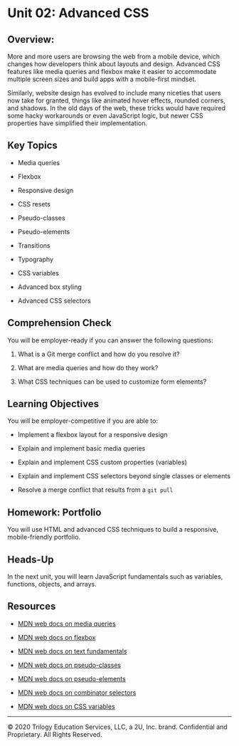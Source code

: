 # Unit 02: Advanced CSS

## Overview:

More and more users are browsing the web from a mobile device, which changes how developers think about layouts and design. Advanced CSS features like media queries and flexbox make it easier to accommodate multiple screen sizes and build apps with a mobile-first mindset.

Similarly, website design has evolved to include many niceties that users now take for granted, things like animated hover effects, rounded corners, and shadows. In the old days of the web, these tricks would have required some hacky workarounds or even JavaScript logic, but newer CSS properties have simplified their implementation.

## Key Topics

* Media queries

* Flexbox

* Responsive design

* CSS resets

* Pseudo-classes

* Pseudo-elements

* Transitions

* Typography

* CSS variables

* Advanced box styling

* Advanced CSS selectors

## Comprehension Check

You will be employer-ready if you can answer the following questions:

1. What is a Git merge conflict and how do you resolve it?

2. What are media queries and how do they work?

3. What CSS techniques can be used to customize form elements?

## Learning Objectives

You will be employer-competitive if you are able to:

* Implement a flexbox layout for a responsive design

* Explain and implement basic media queries

* Explain and implement CSS custom properties (variables)

* Explain and implement CSS selectors beyond single classes or elements

* Resolve a merge conflict that results from a `git pull`

## Homework: Portfolio

You will use HTML and advanced CSS techniques to build a responsive, mobile-friendly portfolio.

## Heads-Up

In the next unit, you will learn JavaScript fundamentals such as variables, functions, objects, and arrays.

## Resources

* [MDN web docs on media queries](https://developer.mozilla.org/en-US/docs/Web/CSS/Media_Queries/Using_media_queries)

* [MDN web docs on flexbox](https://developer.mozilla.org/en-US/docs/Web/CSS/CSS_Flexible_Box_Layout/Basic_Concepts_of_Flexbox)

* [MDN web docs on text fundamentals](https://developer.mozilla.org/en-US/docs/Learn/CSS/Styling_text/Fundamentals)

* [MDN web docs on pseudo-classes](https://developer.mozilla.org/en-US/docs/Web/CSS/Pseudo-classes)

* [MDN web docs on pseudo-elements](https://developer.mozilla.org/en-US/docs/Web/CSS/Pseudo-elements)

* [MDN web docs on combinator selectors](https://developer.mozilla.org/en-US/docs/Learn/CSS/Building_blocks/Selectors/Combinators)

* [MDN web docs on CSS variables](https://developer.mozilla.org/en-US/docs/Web/CSS/Using_CSS_custom_properties)

---
© 2020 Trilogy Education Services, LLC, a 2U, Inc. brand. Confidential and Proprietary. All Rights Reserved.
